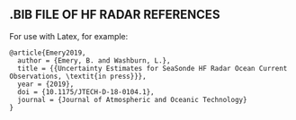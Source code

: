 ## .BIB FILE OF HF RADAR REFERENCES ##

For use with Latex, for example:

```
@article{Emery2019,
  author = {Emery, B. and Washburn, L.},
  title = {{Uncertainty Estimates for SeaSonde HF Radar Ocean Current Observations, \textit{in press}}},
  year = {2019},
  doi = {10.1175/JTECH-D-18-0104.1},
  journal = {Journal of Atmospheric and Oceanic Technology}
}

```

